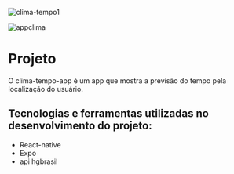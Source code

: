 ![clima-tempo1](https://user-images.githubusercontent.com/17939912/112139305-5ff07b00-8bb1-11eb-937a-6ee057928643.png)

![appclima](https://user-images.githubusercontent.com/17939912/112139343-6979e300-8bb1-11eb-923a-e86cb6eb3846.png)


# Projeto

O clima-tempo-app é um app que mostra a previsão do tempo pela localização do usuário.

## Tecnologias e ferramentas utilizadas no desenvolvimento do projeto:
- React-native
- Expo
- api hgbrasil
